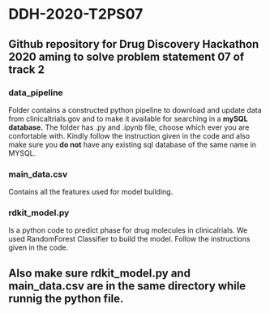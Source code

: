 # DDH-2020-T2PS07
## Github repository for Drug Discovery Hackathon 2020 aming to solve problem statement 07 of track 2 
### **data_pipeline** 
Folder contains a constructed python pipeline to download and update data from clinicaltrials.gov and to make it available for searching in a **mySQL database.** The folder has .py and .ipynb file, choose which ever you are confortable with. Kindly follow the instruction given in the code and also make sure you **do not** have any existing sql database of the same name in MYSQL. 
### **main_data.csv** 
Contains all the features used for model building. 
### **rdkit_model.py** 
Is a python code to predict phase for drug molecules in clinicalrials. We used RandomForest Classifier to build the model. Follow the instructions given in the code. 
## Also make sure rdkit_model.py and main_data.csv are in the same directory while runnig the python file.
